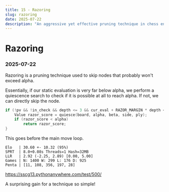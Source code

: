 ```yaml
---
title: 15 - Razoring
slug: razoring
date: 2025-07-22
description: "An aggressive yet effective pruning technique in chess engines."
---
```


# Razoring
### 2025-07-22

Razoring is a pruning technique used to skip nodes that probably won't exceed alpha.

Essentially, if our static evaluation is very far below alpha, we perform a quiescence search to check if it is possible at all to reach alpha. If not, we can directly skip the node.

```cpp
if (!pv && !in_check && depth <= 3 && cur_eval + RAZOR_MARGIN * depth < alpha) {
	Value razor_score = quiesce(board, alpha, beta, side, ply);
	if (razor_score < alpha)
		return razor_score;
}
```

This goes before the main move loop.

```
Elo   | 30.60 +- 10.32 (95%)
SPRT  | 8.0+0.08s Threads=1 Hash=32MB
LLR   | 2.92 (-2.25, 2.89) [0.00, 5.00]
Games | N: 1400 W: 299 L: 176 D: 925
Penta | [11, 108, 356, 197, 28]
```
https://sscg13.pythonanywhere.com/test/500/

A surprising gain for a technique so simple!
